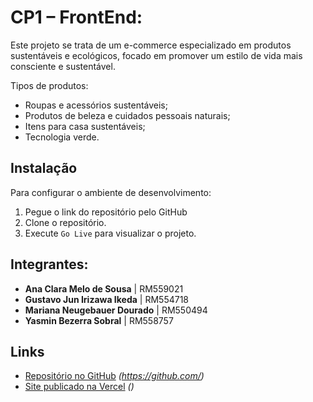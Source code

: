 # CP1 – FrontEnd: 

Este projeto se trata de um e-commerce especializado em produtos sustentáveis e ecológicos, focado em promover um estilo de vida mais consciente e sustentável.

Tipos de produtos:
   -  Roupas e acessórios sustentáveis;
   -  Produtos de beleza e cuidados pessoais naturais;
   -  Itens para casa sustentáveis;
   -  Tecnologia verde.


## Instalação

Para configurar o ambiente de desenvolvimento:

1. Pegue o link do repositório pelo GitHub
2. Clone o repositório.
3. Execute `Go Live` para visualizar o projeto.


## Integrantes: 
- **Ana Clara Melo de Sousa**          | RM559021
- **Gustavo Jun Irizawa Ikeda**        | RM554718
- **Mariana Neugebauer Dourado**       | RM550494
- **Yasmin Bezerra Sobral**            | RM558757

## Links

- [Repositório no GitHub](#) _(https://github.com/)_
- [Site publicado na Vercel](#) _()_